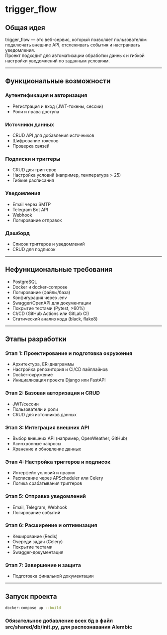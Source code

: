 # trigger_flow

## Общая идея

trigger_flow — это веб-сервис, который позволяет пользователям подключать внешние API, отслеживать события и настраивать уведомления.  
Проект подходит для автоматизации обработки данных и гибкой настройки уведомлений по заданным условиям.

---

## Функциональные возможности

### Аутентификация и авторизация

- Регистрация и вход (JWT-токены, сессии)
- Роли и права доступа

### Источники данных

- CRUD API для добавления источников
- Шифрование токенов
- Проверка связей

### Подписки и триггеры

- CRUD для триггеров
- Настройка условий (например, температура > 25)
- Гибкие расписания

### Уведомления

- Email через SMTP
- Telegram Bot API
- Webhook
- Логирование отправок

### Дашборд

- Список триггеров и уведомлений
- CRUD для подписок

---

## Нефункциональные требования

- PostgreSQL
- Docker и docker-compose
- Логирование (файлы/база)
- Конфигурация через .env
- Swagger/OpenAPI для документации
- Покрытие тестами (Pytest, >60%)
- CI/CD (GitHub Actions или GitLab CI)
- Статический анализ кода (black, flake8)

---

## Этапы разработки

### Этап 1: Проектирование и подготовка окружения

- Архитектура, ER-диаграммы
- Настройка репозитория и CI/CD пайплайнов
- Docker-окружение
- Инициализация проекта Django или FastAPI

### Этап 2: Базовая авторизация и CRUD

- JWT/сессии
- Пользователи и роли
- CRUD для источников данных

### Этап 3: Интеграция внешних API

- Выбор внешних API (например, OpenWeather, GitHub)
- Асинхронные запросы
- Хранение и обновление данных

### Этап 4: Настройка триггеров и подписок

- Интерфейс условий и правил
- Расписание через APScheduler или Celery
- Логика срабатывания триггеров

### Этап 5: Отправка уведомлений

- Email, Telegram, Webhook
- Логирование событий

### Этап 6: Расширение и оптимизация

- Кеширование (Redis)
- Очереди задач (Celery)
- Покрытие тестами
- Swagger-документация

### Этап 7: Завершение и защита

- Подготовка финальной документации

---

## Запуск проекта

```bash
docker-compose up --build 
```

### Обязательное добавление всех бд в файл src/shared/db/__init__.py, для распознавания Alembic